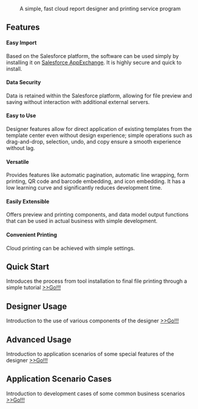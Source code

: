 <p align="center">
  A simple, fast cloud report designer and printing service program
</p>

## Features
<!-- ![功能Image](../_images/zh-cn/FunctionImage.png) -->
#### Easy Import
Based on the Salesforce platform, the software can be used simply by installing it on [Salesforce AppExchange](https://appexchange.salesforce.com/). It is highly secure and quick to install.

#### Data Security
Data is retained within the Salesforce platform, allowing for file preview and saving without interaction with additional external servers.

#### Easy to Use
Designer features allow for direct application of existing templates from the template center even without design experience; simple operations such as drag-and-drop, selection, undo, and copy ensure a smooth experience without lag.

#### Versatile
Provides features like automatic pagination, automatic line wrapping, form printing, QR code and barcode embedding, and icon embedding. It has a low learning curve and significantly reduces development time.

#### Easily Extensible
Offers preview and printing components, and data model output functions that can be used in actual business with simple development.

#### Convenient Printing
Cloud printing can be achieved with simple settings.

## Quick Start
Introduces the process from tool installation to final file printing through a simple tutorial [>>Go!!!](quickstart.md)

## Designer Usage
Introduction to the use of various components of the designer [>>Go!!!](./c-panel.md)

## Advanced Usage
Introduction to application scenarios of some special features of the designer [>>Go!!!](./ad-overprinting.md)

## Application Scenario Cases
Introduction to development cases of some common business scenarios [>>Go!!!](./sc-request.md)